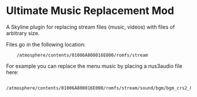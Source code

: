 # Ultimate Music Replacement Mod

A Skyline plugin for replacing stream files (music, videos) with files of arbitrary size.

Files go in the following location:
```
    /atmosphere/contents/01006A800016E000/romfs/stream
```

For example you can replace the menu music by placing a nus3audio file here:
```
    /atmosphere/contents/01006A800016E000/romfs/stream/sound/bgm/bgm_crs2_01_menu.nus3bank
```
